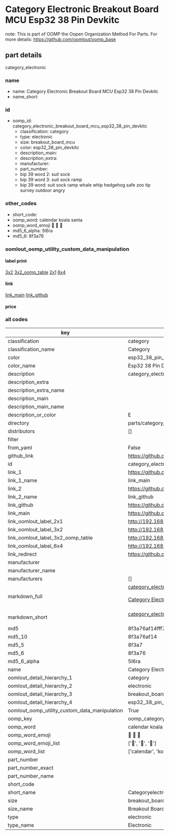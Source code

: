 # Category Electronic Breakout Board MCU Esp32 38 Pin Devkitc  

note: This is part of OOMP the Oopen Organization Method For Parts. For more details: https://github.com/oomlout/oomp_base

##  part details
  



category_electronic



### name
* name: Category Electronic Breakout Board MCU Esp32 38 Pin Devkitc
* name_short: 
### id
* oomp_id: category_electronic_breakout_board_mcu_esp32_38_pin_devkitc
  * classification: category
  * type: electronic
  * size: breakout_board_mcu
  * color: esp32_38_pin_devkitc
  * description_main: 
  * description_extra: 
  * manufacturer: 
  * part_number: 
  * bip 39 word 2: suit sock
  * bip 39 word 3: suit sock ramp
  * bip 39 word: suit sock ramp whale whip hedgehog safe zoo tip survey outdoor angry

### other_codes
* short_code: 
* oomp_word: calendar koala santa
* oomp_word_emoji :calendar: :koala: :santa:
* md5_6_alpha: 5l6ra
* md5_6: 8f3a76






### oomlout_oomp_utility_custom_data_manipulation
#### label print
[3x2](http://192.168.1.245:1112/?label=oomp%205l6ra)
[3x2_oomp_table](http://192.168.1.108:1112/?label=oomp%205l6ra)
[2x1](http://192.168.1.242:1112/?label=oomp%205l6ra)
[6x4](http://192.168.1.55:1112/?label=oomp%205l6ra)    

#### link

[link_main](https://github.com/oomlout/oomlout_oomp_version_1_messy/tree/main/parts/category_electronic_breakout_board_mcu_esp32_38_pin_devkitc) [link_github](https://github.com/oomlout/oomlout_oomp_version_1_messy/tree/main/parts/category_electronic_breakout_board_mcu_esp32_38_pin_devkitc)                             

#### price







### all codes 
| key | value |  
| --- | --- |  
| classification | category |  
| classification_name | Category |  
| color | esp32_38_pin_devkitc |  
| color_name | Esp32 38 Pin Devkitc |  
| description | category_electronic |  
| description_extra |  |  
| description_extra_name |  |  
| description_main |  |  
| description_main_name |  |  
| description_or_color | E  |  
| directory | parts/category_electronic_breakout_board_mcu_esp32_38_pin_devkitc |  
| distributors | [] |  
| filter |  |  
| from_yaml | False |  
| github_link | https://github.com/oomlout/oomlout_oomp_part_src/tree/main/parts/category_electronic_breakout_board_mcu_esp32_38_pin_devkitc |  
| id | category_electronic_breakout_board_mcu_esp32_38_pin_devkitc |  
| link_1 | https://github.com/oomlout/oomlout_oomp_version_1_messy/tree/main/parts/category_electronic_breakout_board_mcu_esp32_38_pin_devkitc |  
| link_1_name | link_main |  
| link_2 | https://github.com/oomlout/oomlout_oomp_version_1_messy/tree/main/parts/category_electronic_breakout_board_mcu_esp32_38_pin_devkitc |  
| link_2_name | link_github |  
| link_github | https://github.com/oomlout/oomlout_oomp_version_1_messy/tree/main/parts/category_electronic_breakout_board_mcu_esp32_38_pin_devkitc |  
| link_main | https://github.com/oomlout/oomlout_oomp_version_1_messy/tree/main/parts/category_electronic_breakout_board_mcu_esp32_38_pin_devkitc |  
| link_oomlout_label_2x1 | http://192.168.1.242:1112/?label=oomp%205l6ra |  
| link_oomlout_label_3x2 | http://192.168.1.245:1112/?label=oomp%205l6ra |  
| link_oomlout_label_3x2_oomp_table | http://192.168.1.108:1112/?label=oomp%205l6ra |  
| link_oomlout_label_6x4 | http://192.168.1.55:1112/?label=oomp%205l6ra |  
| link_redirect | https://github.com/oomlout/oomlout_oomp_version_1_messy/tree/main/parts/category_electronic_breakout_board_mcu_esp32_38_pin_devkitc |  
| manufacturer |  |  
| manufacturer_name |  |  
| manufacturers | [] |  
| markdown_full | [category_electronic_breakout_board_mcu_esp32_38_pin_devkitc](none)<br>[](none)<br>[Category Electronic Breakout Board Mcu Esp32 38 Pin Devkitc](none)<br><br> |  
| markdown_short | [category_electronic_breakout_board_mcu_esp32_38_pin_devkitc](none)<br><br> |  
| md5 | 8f3a76af14fff7c1aa7d3f9b62f386c8 |  
| md5_10 | 8f3a76af14 |  
| md5_5 | 8f3a7 |  
| md5_6 | 8f3a76 |  
| md5_6_alpha | 5l6ra |  
| name | Category Electronic Breakout Board MCU Esp32 38 Pin Devkitc |  
| oomlout_detail_hierarchy_1 | category |  
| oomlout_detail_hierarchy_2 | electronic |  
| oomlout_detail_hierarchy_3 | breakout_board_mcu |  
| oomlout_detail_hierarchy_4 | esp32_38_pin_devkitc |  
| oomlout_oomp_utility_custom_data_manipulation | True |  
| oomp_key | oomp_category_electronic_breakout_board_mcu_esp32_38_pin_devkitc |  
| oomp_word | calendar koala santa |  
| oomp_word_emoji | :calendar: :koala: :santa: |  
| oomp_word_emoji_list | [':calendar:', ':koala:', ':santa:'] |  
| oomp_word_list | ['calendar', 'koala', 'santa'] |  
| part_number |  |  
| part_number_exact |  |  
| part_number_name |  |  
| short_code |  |  
| short_name | Categoryelectronic |  
| size | breakout_board_mcu |  
| size_name | Breakout Board MCU |  
| type | electronic |  
| type_name | Electronic |  
